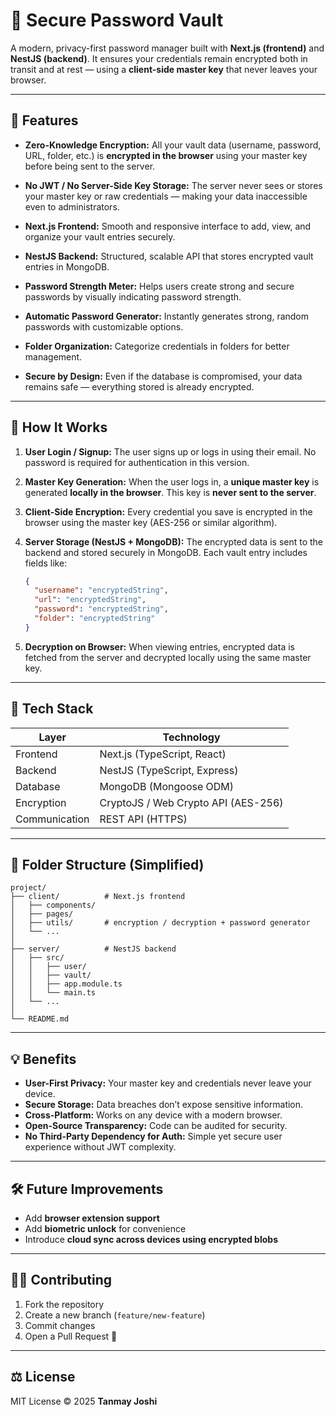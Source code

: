 # 🔐 Secure Password Vault

A modern, privacy-first password manager built with **Next.js (frontend)** and **NestJS (backend)**.
It ensures your credentials remain encrypted both in transit and at rest — using a **client-side master key** that never leaves your browser.

---

## 🚀 Features

* **Zero-Knowledge Encryption:**
  All your vault data (username, password, URL, folder, etc.) is **encrypted in the browser** using your master key before being sent to the server.

* **No JWT / No Server-Side Key Storage:**
  The server never sees or stores your master key or raw credentials — making your data inaccessible even to administrators.

* **Next.js Frontend:**
  Smooth and responsive interface to add, view, and organize your vault entries securely.

* **NestJS Backend:**
  Structured, scalable API that stores encrypted vault entries in MongoDB.

* **Password Strength Meter:**
  Helps users create strong and secure passwords by visually indicating password strength.

* **Automatic Password Generator:**
  Instantly generates strong, random passwords with customizable options.

* **Folder Organization:**
  Categorize credentials in folders for better management.

* **Secure by Design:**
  Even if the database is compromised, your data remains safe — everything stored is already encrypted.

---

## 🧠 How It Works

1. **User Login / Signup:**
   The user signs up or logs in using their email. No password is required for authentication in this version.

2. **Master Key Generation:**
   When the user logs in, a **unique master key** is generated **locally in the browser**.
   This key is **never sent to the server**.

3. **Client-Side Encryption:**
   Every credential you save is encrypted in the browser using the master key (AES-256 or similar algorithm).

4. **Server Storage (NestJS + MongoDB):**
   The encrypted data is sent to the backend and stored securely in MongoDB.
   Each vault entry includes fields like:

   ```json
   {
     "username": "encryptedString",
     "url": "encryptedString",
     "password": "encryptedString",
     "folder": "encryptedString"
   }
   ```

5. **Decryption on Browser:**
   When viewing entries, encrypted data is fetched from the server and decrypted locally using the same master key.

---

## 🧩 Tech Stack

| Layer         | Technology                          |
| ------------- | ----------------------------------- |
| Frontend      | Next.js (TypeScript, React)         |
| Backend       | NestJS (TypeScript, Express)        |
| Database      | MongoDB (Mongoose ODM)              |
| Encryption    | CryptoJS / Web Crypto API (AES-256) |
| Communication | REST API (HTTPS)                    |

---

## 📂 Folder Structure (Simplified)

```
project/
├── client/          # Next.js frontend
│   ├── components/
│   ├── pages/
│   ├── utils/       # encryption / decryption + password generator
│   └── ...
│
├── server/          # NestJS backend
│   ├── src/
│   │   ├── user/
│   │   ├── vault/
│   │   ├── app.module.ts
│   │   └── main.ts
│   └── ...
│
└── README.md
```

---

## 💡 Benefits

* **User-First Privacy:** Your master key and credentials never leave your device.
* **Secure Storage:** Data breaches don’t expose sensitive information.
* **Cross-Platform:** Works on any device with a modern browser.
* **Open-Source Transparency:** Code can be audited for security.
* **No Third-Party Dependency for Auth:** Simple yet secure user experience without JWT complexity.

---

## 🛠️ Future Improvements

* Add **browser extension support**
* Add **biometric unlock** for convenience
* Introduce **cloud sync across devices using encrypted blobs**

---

## 🧑‍💻 Contributing

1. Fork the repository
2. Create a new branch (`feature/new-feature`)
3. Commit changes
4. Open a Pull Request 🎉

---

## ⚖️ License

MIT License © 2025 **Tanmay Joshi**
